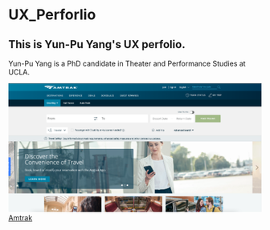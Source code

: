 # UX_Perforlio
## This is Yun-Pu Yang's UX perfolio. 
Yun-Pu Yang is a PhD candidate in Theater and Performance Studies at UCLA.

<img src="./Amtrak-screenshot.png">
<a href="https://www.amtrak.com/home" target="_blank"> Amtrak </a>
